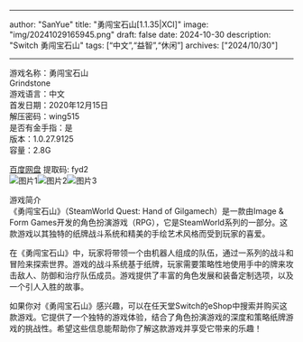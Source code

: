 
---
author: "SanYue"
title: "勇闯宝石山[1.1.35|XCI]"
image: "img/20241029165945.png"
draft: false
date: 2024-10-30
description: "Switch 勇闯宝石山"
tags: [“中文”,“益智”,“休闲”]
archives: ["2024/10/30"]

---

游戏名称：勇闯宝石山   
Grindstone    
游戏语言：中文  
首发日期：2020年12月15日  
解压密码：wing515  
是否有金手指：是  
版本：1.0.27.9125   
容量：2.8G

[百度网盘](https://pan.baidu.com/s/1GuDKMFja3asMkStGIRGYHg) 提取码: fyd2  
![图片1](img/3a7a35b06.jpg)![图片2](img/5abaffe0668b.jpg)![图片3](img/26d3aa89e.jpg)  

游戏简介  
《勇闯宝石山》（SteamWorld Quest: Hand of Gilgamech）是一款由Image & Form Games开发的角色扮演游戏（RPG），它是SteamWorld系列的一部分。这款游戏以其独特的纸牌战斗系统和精美的手绘艺术风格而受到玩家的喜爱。

在《勇闯宝石山》中，玩家将带领一个由机器人组成的队伍，通过一系列的战斗和冒险来探索世界。游戏的战斗系统基于纸牌，玩家需要策略性地使用手中的牌来攻击敌人、防御和治疗队伍成员。游戏提供了丰富的角色发展和装备定制选项，以及一个引人入胜的故事。

如果你对《勇闯宝石山》感兴趣，可以在任天堂Switch的eShop中搜索并购买这款游戏。它提供了一个独特的游戏体验，结合了角色扮演游戏的深度和策略纸牌游戏的挑战性。希望这些信息能帮助你了解这款游戏并享受它带来的乐趣！
